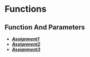 # Functions

## Function And Parameters

- ***[Assignment1](./assignment1/)***
- ***[Assignment2](./assignment2/)***
- ***[Assignment3](./assignment3/)***
